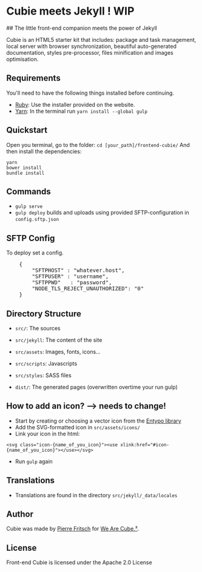 # Cubie meets Jekyll ! WIP

## The little front-end companion meets the power of Jekyll

Cubie is an HTML5 starter kit that includes: package and task management, local server with browser synchronization, beautiful auto-generated documentation, styles pre-processor, files minification and images optimisation.

## Requirements

You'll need to have the following things installed before continuing.

  * [Ruby](https://www.ruby-lang.org/en/documentation/installation/): Use the installer provided on the website.
  * [Yarn](https://yarnpkg.com/lang/en/docs/install/): In the terminal run `yarn install --global gulp`

## Quickstart

Open you terminal, go to the folder: `cd [your_path]/frontend-cubie/`
And then install the dependencies:

```
yarn
bower install
bundle install
```

## Commands

* `gulp serve`
* `gulp deploy` builds and uploads using provided SFTP-configuration in `config.sftp.json`

## SFTP Config

To deploy set a config.

<pre>
	{
		"SFTPHOST" : "whatever.host",
		"SFTPUSER" : "username",
		"SFTPPWD"   : "password",
		"NODE_TLS_REJECT_UNAUTHORIZED": "0"
	}
</pre>

## Directory Structure

* `src/`: The sources
* `src/jekyll`: The content of the site
* `src/assets`: Images, fonts, icons...
* `src/scripts`: Javascripts
* `src/styles`: SASS files

* `dist/`: The generated pages (overwritten overtime your run gulp)

## How to add an icon? --> needs to change!

* Start by creating or choosing a vector icon from the [Entypo library](http://www.entypo.com/)
* Add the SVG-formatted icon in `src/assets/icons/`
* Link your icon in the html:

```
<svg class="icon-{name_of_you_icon}"><use xlink:href="#icon-{name_of_you_icon}"></use></svg>
```

* Run `gulp` again

## Translations

* Translations are found in the directory `src/jekyll/_data/locales`

## Author

Cubie was made by [Pierre Fritsch](https://github.com/pfritsch) for [We Are Cube.³](https://github.com/wearecube).

## License

Front-end Cubie is licensed under the Apache 2.0 License

